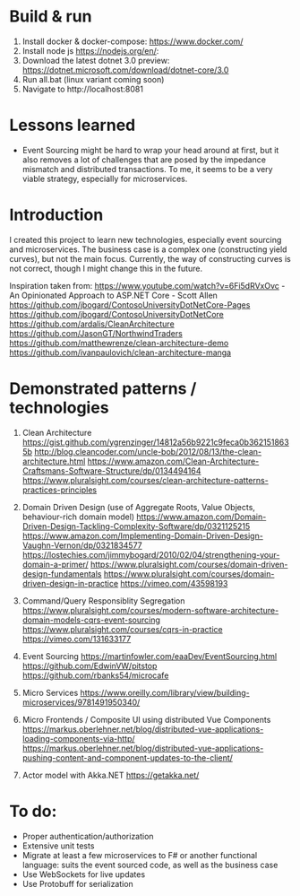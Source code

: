 # Build & run
1.  Install docker & docker-compose: https://www.docker.com/
2.  Install node js https://nodejs.org/en/: 
3.  Download the latest dotnet 3.0 preview: https://dotnet.microsoft.com/download/dotnet-core/3.0
4.  Run all.bat (linux variant coming soon)
5.  Navigate to http://localhost:8081

# Lessons learned
- Event Sourcing might be hard to wrap your head around at first, but it also removes a lot of challenges that are posed by the impedance mismatch and distributed transactions. To me, it seems to be a very viable strategy, especially for microservices.


# Introduction 
I created this project to learn new technologies, especially event sourcing and microservices. The business case is a complex one (constructing yield curves), but not the main focus. Currently, the way of constructing curves is not correct, though I might change this in the future.

Inspiration taken from:
https://www.youtube.com/watch?v=6Fi5dRVxOvc - An Opinionated Approach to ASP.NET Core - Scott Allen
https://github.com/jbogard/ContosoUniversityDotNetCore-Pages
https://github.com/jbogard/ContosoUniversityDotNetCore
https://github.com/ardalis/CleanArchitecture
https://github.com/JasonGT/NorthwindTraders
https://github.com/matthewrenze/clean-architecture-demo
https://github.com/ivanpaulovich/clean-architecture-manga


# Demonstrated patterns / technologies
1.	Clean Architecture
	https://gist.github.com/ygrenzinger/14812a56b9221c9feca0b3621518635b
	http://blog.cleancoder.com/uncle-bob/2012/08/13/the-clean-architecture.html
	https://www.amazon.com/Clean-Architecture-Craftsmans-Software-Structure/dp/0134494164
	https://www.pluralsight.com/courses/clean-architecture-patterns-practices-principles

2.	Domain Driven Design (use of Aggregate Roots, Value Objects, behaviour-rich domain model)
	https://www.amazon.com/Domain-Driven-Design-Tackling-Complexity-Software/dp/0321125215
	https://www.amazon.com/Implementing-Domain-Driven-Design-Vaughn-Vernon/dp/0321834577
	https://lostechies.com/jimmybogard/2010/02/04/strengthening-your-domain-a-primer/
	https://www.pluralsight.com/courses/domain-driven-design-fundamentals
	https://www.pluralsight.com/courses/domain-driven-design-in-practice
	https://vimeo.com/43598193

3.	Command/Query Responsiblity Segregation
	https://www.pluralsight.com/courses/modern-software-architecture-domain-models-cqrs-event-sourcing
	https://www.pluralsight.com/courses/cqrs-in-practice
	https://vimeo.com/131633177

4.  Event Sourcing
	https://martinfowler.com/eaaDev/EventSourcing.html
	https://github.com/EdwinVW/pitstop
	https://github.com/rbanks54/microcafe

5.  Micro Services
    https://www.oreilly.com/library/view/building-microservices/9781491950340/

6.  Micro Frontends / Composite UI using distributed Vue Components
    https://markus.oberlehner.net/blog/distributed-vue-applications-loading-components-via-http/
    https://markus.oberlehner.net/blog/distributed-vue-applications-pushing-content-and-component-updates-to-the-client/

7.  Actor model with Akka.NET
    https://getakka.net/


# To do:
- Proper authentication/authorization
- Extensive unit tests
- Migrate at least a few microservices to F# or another functional language: suits the event sourced code, as well as the business case
- Use WebSockets for live updates
- Use Protobuff for serialization
